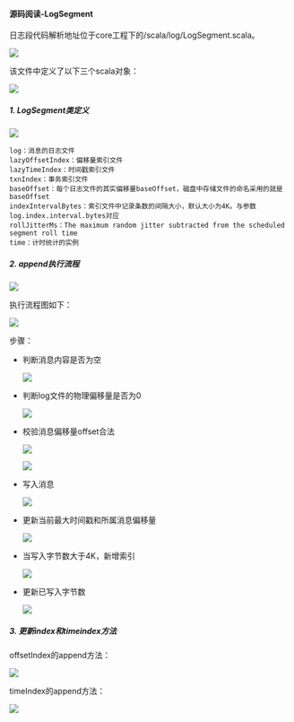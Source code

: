 #### 源码阅读-LogSegment

日志段代码解析地址位于core工程下的/scala/log/LogSegment.scala。

![](images/LogSegment.jpg)

该文件中定义了以下三个scala对象：

![](images/LogSegment-Object.jpg)

##### 1. LogSegment类定义

![](images/LogSegment-Define.jpg)

```
log：消息的日志文件
lazyOffsetIndex：偏移量索引文件
lazyTimeIndex：时间戳索引文件
txnIndex：事务索引文件
baseOffset：每个日志文件的其实偏移量baseOffset，磁盘中存储文件的命名采用的就是baseOffset
indexIntervalBytes：索引文件中记录条数的间隔大小，默认大小为4K。与参数log.index.interval.bytes对应
rollJitterMs：The maximum random jitter subtracted from the scheduled segment roll time
time：计时统计的实例
```

##### 2. append执行流程

![](images/LogSegment-append.jpg)

执行流程图如下：

![](images/Kafka-LogSegment.jpg)

步骤：

- 判断消息内容是否为空

  ![](images/LogSegment-message.jpg)

- 判断log文件的物理偏移量是否为0

  ![](images/LogSegment-log.jpg)

- 校验消息偏移量offset合法

  ![](images/LogSegment-offset.jpg)

  ![](images/LogSegment-offset-ensure.jpg)

- 写入消息

  ![](images/LogSegment-record.jpg)

- 更新当前最大时间戳和所属消息偏移量

  ![](images/LogSegment-update.jpg)

- 当写入字节数大于4K，新增索引

  ![](images/LogSegment-addindex.jpg)

- 更新已写入字节数

  ![](images/LogSegment-updatebytes.jpg)

##### 3. 更新index和timeindex方法

offsetIndex的append方法：

![](images/OffsetIndex-append.jpg)

timeIndex的append方法：

![](images/TimeIndex-append.jpg)

